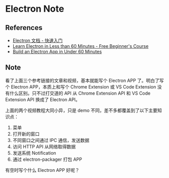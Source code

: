 # Electron Note

## References

- [Electron 文档 - 快速入门](https://electronjs.org/docs/tutorial/quick-start)
- [Learn Electron in Less than 60 Minutes - Free Beginner's Course](https://www.youtube.com/watch?v=2RxHQoiDctI)
- [Build an Electron App in Under 60 Minutes](https://www.youtube.com/watch?v=kN1Czs0m1SU)

## Note

看了上面三个参考链接的文章和视频，基本就能写个 Electron APP 了。明白了写个 Electron APP，本质上和写个 Chrome Extension 或 VS Code Extension 没有什么区别。只不过打交道的 API 从 Chrome Extension API 和 VS Code Extension API 换成了 Electron API。

上面的两个视频教程大同小异，只是 demo 不同，差不多都覆盖到了以下主要知识点：

1. 菜单
1. 打开新的窗口
1. 不同窗口之间通过 IPC 通信，发送数据
1. 访问 HTTP API 从网络取得数据
1. 发送系统 Notification
1. 通过 electron-packager 打包 APP

有空时写个什么 Electron APP 好呢？
